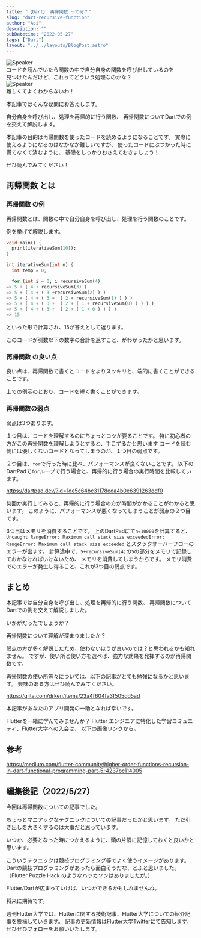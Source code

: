 ```yaml
---
title: "【Dart】 再帰関数 って何？"
slug: "dart-recursive-function"
author: "Aoi"
description: ""
pubDatetime: "2022-05-27"
tags: ["Dart"]
layout: "../../layouts/BlogPost.astro"
---
```


<div class="speech-bubble-container">
  <div class="speech-bubble-avatar">
    <img src="http://34.145.4.125/wp-content/themes/cocoon-master/images/ojisan.png" alt="Speaker" />
  </div>
  <div class="speech-bubble">
    <div class="speech-bubble-content">
      コードを読んでいたら関数の中で自分自身の関数を呼び出しているのを
    </div>
    <div class="speech-bubble-arrow arrow-left"></div>
  </div>
</div>
見つけたんだけど、これってどういう処理なのかな？

<div class="speech-bubble-container">
  <div class="speech-bubble-avatar">
    <img src="http://34.145.4.125/wp-content/themes/cocoon-master/images/obasan.png" alt="Speaker" />
  </div>
  <div class="speech-bubble">
    <div class="speech-bubble-content">
      難しくてよくわからないわ！
    </div>
    <div class="speech-bubble-arrow arrow-left"></div>
  </div>
</div>

本記事ではそんな疑問にお答えします。

自分自身を呼び出し、処理を再帰的に行う関数、
再帰関数についてDartでの例を交えて解説します。

本記事の目的は再帰関数を使ったコードを読めるようになることです。
実際に使えるようになるのはなかなか難しいですが、
使ったコードにぶつかった時に慌てなくて済むように、
基礎をしっかりおさえておきましょう！

ぜひ読んでみてください！

## 再帰関数 とは

### 再帰関数 の例

再帰関数とは、関数の中で自分自身を呼び出し、処理を行う関数のことです。

例を挙げて解説します。

```dart
void main() {
  print(iterativeSum(10));
}

int iterativeSum(int n) {
  int temp = 0;

  for (int i = 0; i recursiveSum(4)
=> 5 + ( 4 + recursiveSum(3) )
=> 5 + ( 4 + ( 3 +recursiveSum(2) ) )
=> 5 + ( 4 + ( 3 +  ( 2 + recursiveSum(1) ) ) )
=> 5 + ( 4 + ( 3 +  ( 2 + ( 1 + recursiveSum(0) ) ) ) )
=> 5 + ( 4 + ( 3 +  ( 2 + ( 1 + 0 ) ) ) )
=> 15
```

といった形で計算され、15が答えとして返ります。

このコードが引数以下の数字の合計を返すこと、がわかったかと思います。

### 再帰関数 の良い点

良い点は、再帰関数で書くとコードをよりスッキリと、端的に書くことができることです。

上での例示のとおり、コードを短く書くことができます。

### 再帰関数の弱点

弱点は3つあります。

１つ目は、コードを理解するのにちょっとコツが要ることです。
特に初心者の方がこの再帰関数を理解しようとすると、手こずるかと思います
コードを読む側には優しくないコードとなってしまうのが、１つ目の弱点です。

２つ目は、`for`で行った時に比べ、パフォーマンスが良くないことです。
以下のDartPadで`for`ループで行う場合と、再帰的に行う場合の実行時間を比較しています。

https://dartpad.dev/?id=1de5c64bc31178eda4b0e6391263ddf0

何回か実行してみると、再帰的に行う場合の方が時間がかかることがわかると思います。
このように、パフォーマンスが悪くなってしまうことが弱点の２つ目です。

3つ目はメモリを消費することです。
上のDartPadにて`n=10000`を計算すると、
`Uncaught RangeError: Maximum call stack size exceededError: RangeError: Maximum call stack size exceeded`
とスタックオーバーフローのエラーが出ます。
計算途中で、`5+recursiveSum(4)`の`5`の部分をメモリで記録しておかなければいけないため、
メモリを消費してしまうからです。
メモリ消費でのエラーが発生し得ること、これが3つ目の弱点です。

## まとめ

本記事では自分自身を呼び出し、処理を再帰的に行う関数、
再帰関数についてDartでの例を交えて解説しました。

いかがだったでしょうか？

再帰関数について理解が深まりましたか？

弱点の方が多く解説したため、使わないほうが良いのでは？と思われるかも知れません。
ですが、使い所と使い方を選べば、強力な効果を発揮するのが再帰関数です。

再帰関数の使い所等々については、以下の記事がとても勉強になるかと思います。
興味のある方はぜひ読んでみてください。

https://qiita.com/drken/items/23a4f604fa3f505dd5ad

本記事があなたのアプリ開発の一助となれば幸いです。

Flutterを一緒に学んでみませんか？
Flutter エンジニアに特化した学習コミュニティ、Flutter大学への入会は、
以下の画像リンクから。

## 参考

https://medium.com/flutter-community/higher-order-functions-recursion-in-dart-functional-programming-part-5-4237bc114005

## 編集後記（2022/5/27）

今回は再帰関数についての記事でした。

ちょっとマニアックなテクニックについての記事だったかと思います。
ただ引き出しを大きくするのは大事だと思っています。

いつか、必要となった時につかえるように、頭の片隅に記憶しておくと良いかと思います。

こういうテクニックは競技プログラミング等でよく使うイメージがあります。
Dartの競技プログラミングがあったら面白そうだな、とふと思いました。
（Flutter Puzzle Hack のようなハッカソンはありましたが。）

Flutter/Dartが広まっていけば、いつかできるかもしれませんね。

将来に期待です。

週刊Flutter大学では、Flutterに関する技術記事、Flutter大学についての紹介記事を投稿していきます。
記事の更新情報は[Flutter大学Twitter](https://twitter.com/FlutterUniv)にて告知します。
ぜひぜひフォローをお願いいたします。